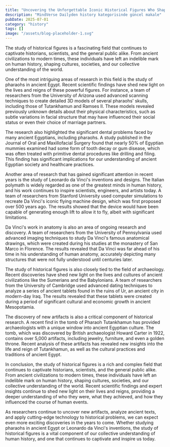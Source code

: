 ```yaml
---
title: "Uncovering the Unforgettable Iconic Historical Figures Who Shaped the Course of Human History"
description: "MindVerse Dailyden history kategorisinde güncel makale"
pubDate: 2025-07-01
category: "history"
tags: []
image: "/assets/blog-placeholder-1.svg"
---
```


The study of historical figures is a fascinating field that continues to captivate historians, scientists, and the general public alike. From ancient civilizations to modern times, these individuals have left an indelible mark on human history, shaping cultures, societies, and our collective understanding of the world.

One of the most intriguing areas of research in this field is the study of pharaohs in ancient Egypt. Recent scientific findings have shed new light on the lives and reigns of these powerful figures. For instance, a team of researchers from the University of Arizona used advanced scanning techniques to create detailed 3D models of several pharaohs' skulls, including those of Tutankhamun and Ramses II. These models revealed previously unknown details about their physical characteristics, such as subtle variations in facial structure that may have influenced their social status or even their choice of marriage partners.

The research also highlighted the significant dental problems faced by many ancient Egyptians, including pharaohs. A study published in the Journal of Oral and Maxillofacial Surgery found that nearly 50% of Egyptian mummies examined had some form of tooth decay or gum disease, which was often treated with primitive dental procedures like drilling and filing. This finding has significant implications for our understanding of ancient Egyptian society and healthcare practices.

Another area of research that has gained significant attention in recent years is the study of Leonardo da Vinci's inventions and designs. The Italian polymath is widely regarded as one of the greatest minds in human history, and his work continues to inspire scientists, engineers, and artists today. A team of researchers from Stanford University used computer simulations to recreate Da Vinci's iconic flying machine design, which was first proposed over 500 years ago. The results showed that the device would have been capable of generating enough lift to allow it to fly, albeit with significant limitations.

Da Vinci's work in anatomy is also an area of ongoing research and discovery. A team of researchers from the University of Pennsylvania used advanced imaging techniques to study Da Vinci's famous anatomical drawings, which were created during his studies at the monastery of San Marco in Florence. The results revealed that Da Vinci was far ahead of his time in his understanding of human anatomy, accurately depicting many structures that were not fully understood until centuries later.

The study of historical figures is also closely tied to the field of archaeology. Recent discoveries have shed new light on the lives and cultures of ancient civilizations like the Sumerians and the Babylonians. A team of researchers from the University of Cambridge used advanced dating techniques to analyze a series of ancient tablets found in the ruins of Ur, an ancient city in modern-day Iraq. The results revealed that these tablets were created during a period of significant cultural and economic growth in ancient Mesopotamia.

The discovery of new artifacts is also a critical component of historical research. A recent find in the tomb of Pharaoh Tutankhamun has provided archaeologists with a unique window into ancient Egyptian culture. The tomb, which was discovered by British archaeologist Howard Carter in 1922, contains over 5,000 artifacts, including jewelry, furniture, and even a golden throne. Recent analysis of these artifacts has revealed new insights into the life and reign of Tutankhamun, as well as the cultural practices and traditions of ancient Egypt.

In conclusion, the study of historical figures is a rich and complex field that continues to captivate historians, scientists, and the general public alike. From ancient civilizations to modern times, these individuals have left an indelible mark on human history, shaping cultures, societies, and our collective understanding of the world. Recent scientific findings and expert insights continue to shed new light on their lives and reigns, providing a deeper understanding of who they were, what they achieved, and how they influenced the course of human events.

As researchers continue to uncover new artifacts, analyze ancient texts, and apply cutting-edge technology to historical problems, we can expect even more exciting discoveries in the years to come. Whether studying pharaohs in ancient Egypt or Leonardo da Vinci's inventions, the study of historical figures is a vital component of our collective understanding of human history, and one that continues to captivate and inspire us today.